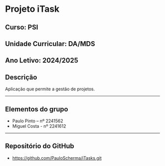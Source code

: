 # Projeto iTask

## Curso: PSI  
## Unidade Curricular: DA/MDS  
## Ano Letivo: 2024/2025

## Descrição
Aplicação que permite a gestão de projetos. 

---

## Elementos do grupo

- Paulo Pinto – nº 2241562
- Miguel Costa - nº 2241612

---

## Repositório do GitHub
- https://github.com/PauloScherma/iTasks.git
